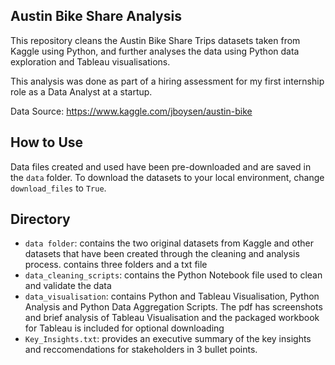 ## Austin Bike Share Analysis
This repository cleans the Austin Bike Share Trips datasets taken from Kaggle using Python, and further analyses the data using Python data exploration and Tableau visualisations.

This analysis was done as part of a hiring assessment for my first internship role as a Data Analyst at a startup.

Data Source: https://www.kaggle.com/jboysen/austin-bike

## How to Use
Data files created and used have been pre-downloaded and are saved in the `data` folder. 
To download the datasets to your local environment, change `download_files` to `True`.

## Directory
- `data folder`: contains the two original datasets from Kaggle and other datasets that have been created through the cleaning and analysis process. 
contains three folders and a txt file
- `data_cleaning_scripts`: contains the Python Notebook file used to clean and validate the data
- `data_visualisation`: contains Python and Tableau Visualisation, Python Analysis and Python Data Aggregation Scripts. The pdf has screenshots and brief analysis of Tableau Visualisation and the packaged workbook for Tableau is included for optional downloading
- `Key_Insights.txt`: provides an executive summary of the key insights and reccomendations for stakeholders in 3 bullet points.

